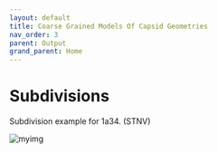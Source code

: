 ```yaml
---
layout: default
title: Coarse Grained Models Of Capsid Geometries
nav_order: 3
parent: Output
grand_parent: Home
---
```


# Subdivisions

Subdivision example for 1a34. (STNV)

![myimg](1a34_20_domains_optimal.png)
